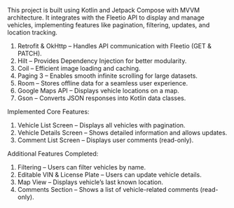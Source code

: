 This project is built using Kotlin and Jetpack Compose with MVVM architecture. 
It integrates with the Fleetio API to display and manage vehicles, implementing features like pagination, filtering, updates, and location tracking.

1. Retrofit & OkHttp – Handles API communication with Fleetio (GET & PATCH).
2. Hilt – Provides Dependency Injection for better modularity.
3. Coil – Efficient image loading and caching.
4. Paging 3 – Enables smooth infinite scrolling for large datasets.
5. Room – Stores offline data for a seamless user experience.
6. Google Maps API – Displays vehicle locations on a map.
7. Gson – Converts JSON responses into Kotlin data classes.

Implemented Core Features:

1. Vehicle List Screen – Displays all vehicles with pagination.
2. Vehicle Details Screen – Shows detailed information and allows updates.
3. Comment List Screen – Displays user comments (read-only).

Additional Features Completed:

1. Filtering – Users can filter vehicles by name.
2. Editable VIN & License Plate – Users can update vehicle details.
3. Map View – Displays vehicle’s last known location.
4. Comments Section – Shows a list of vehicle-related comments (read-only).
